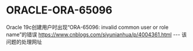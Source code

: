 # ORACLE-ORA-65096
Oracle 19c创建用户时出现“ORA-65096: invalid common user or role name”的错误
https://www.cnblogs.com/siyunianhua/p/4004361.html    ---  该问题的处理网址

